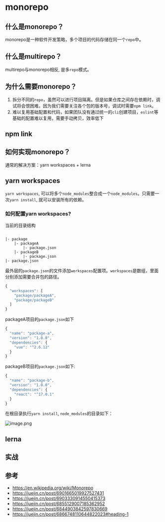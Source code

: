 # monorepo
## 什么是monorepo？

monorepo是一种软件开发策略，多个项目的代码存储在同一个`repo`中。
## 什么是multirepo？

multirepo与monorepo相反, 是多`repo`模式。
## 为什么需要monorepo？

1. 拆分不同的`repo`，虽然可以进行项目隔离。但是如果仓库之间存在依赖时，调试将会恨困难。因为我们需要关注各个包的版本号，调试时需要`npm link`。
2. 难以复用基础配置和代码，如果团队没有通过统一的`cli`创建项目，`eslint`等基础的配置难以复用，需要手动拷贝，效率低下

## npm link

## 如何实现monorepo？

通常的解决方案：yarn workspaces + lerna 
## yarn workspaces

`yarn workspaces`, 可以将多个`node_modules`整合成一个`node_modules`。只需要一次`yarn install`, 就可以安装所有的依赖。

### 如何配置yarn workspaces?

当前的目录结构

```shell

|- package
    |- packageA
        |- package.json
    |- packageB
        |- package.json
|- package.json
```

最外层的`package.json`的文件添加`workspaces`配置项。`workspaces`是数组，里面分别添加需要合并包的路径。

```js
{
  "workspaces": [
    "package/packageA",
    "package/packageB"
  ]
}
```

packageA项目的`package.json`如下

```js
{
  "name": "package-a",
  "version": "1.0.0",
  "dependencies": {
    "vue": "^2.6.12"
  }
}
```

packageB项目的`package.json`如下:

```js
{
  "name": "package-b",
  "version": "1.0.0",
  "dependencies": {
    "react": "^17.0.1"
  }
}
```

在根目录执行`yarn install`, `node_modules`的目录如下：

![image.png](https://i.loli.net/2021/03/02/QwWmTGcfZCdvzhK.png)

## lerna


## 实战

## 参考

- https://en.wikipedia.org/wiki/Monorepo
- https://juejin.cn/post/6901665019927527431
- https://juejin.cn/post/6903330914550415373
- https://juejin.cn/post/6855129007185362952
- https://juejin.cn/post/6844903842597830669
- https://juejin.cn/post/6866748110644822023#heading-1
